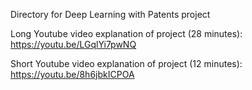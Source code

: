 Directory for Deep Learning with Patents project

Long Youtube video explanation of project (28 minutes): https://youtu.be/LGqlYi7pwNQ

Short Youtube video explanation of project (12 minutes): https://youtu.be/8h6jbkICPOA 
